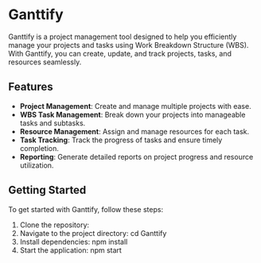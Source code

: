 # Ganttify

Ganttify is a project management tool designed to help you efficiently manage your projects and tasks using Work Breakdown Structure (WBS). With Ganttify, you can create, update, and track projects, tasks, and resources seamlessly.

## Features

- **Project Management**: Create and manage multiple projects with ease.
- **WBS Task Management**: Break down your projects into manageable tasks and subtasks.
- **Resource Management**: Assign and manage resources for each task.
- **Task Tracking**: Track the progress of tasks and ensure timely completion.
- **Reporting**: Generate detailed reports on project progress and resource utilization.

## Getting Started

To get started with Ganttify, follow these steps:

1. Clone the repository:
2. Navigate to the project directory:
cd Ganttify
3. Install dependencies:
npm install
4. Start the application:
npm start